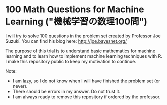 # 100 Math Questions for Machine Learning ("機械学習の数理100問")

I will try to solve 100 questions in the problem set created by Professor Joe Suzuki. 
You can find his blog here: http://joe.bayesnet.org/

The purpose of this trial is to understand basic mathematics for machine learning 
and to learn how to implement machine learning techniques with R.
I make this repository public to keep my motivation to continue.

Note:
- I am lazy, so I do not know when I will have finished the problem set (or never).
- There should be errors in my answer. Do not trust it.
- I am always ready to remove this repository if ordered by the professor.

